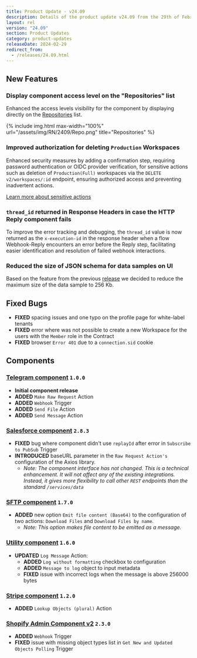 ```yaml
---
title: Product Update - v24.09
description: Details of the product update v24.09 from the 29th of February 2024.
layout: rel
version: "24.09"
section: Product Updates
category: product-updates
releaseDate: 2024-02-29
redirect_from:
  - /releases/24.09.html
---
```


## New Features
### Display component access level on the "Repositories" list
Enhanced the access levels visibility for the component by displaying directly on the [Repositories](https://docs.elastic.io/developers/teams-and-repos#access-and-visibility) list.

{% include img.html max-width="100%" url="/assets/img/RN/2409/Repo.png" title="Repositories" %}

### Improved authorization for deleting `Production` Workspaces
Enhanced security measures by adding a confirmation step, requiring password authentication or OIDC provider verification, for sensitive actions such as deletion of `Production(Full)` workspaces via the `DELETE v2/workspaces/:id` endpoint, ensuring authorized access and preventing inadvertent actions.

[Learn more about sensitive actions](https://docs.elastic.io/getting-started/sensitive_actions_reauth.html)

### `thread_id` returned in Response Headers in case the HTTP Reply component fails
To improve the error tracking and debugging, the `thread_id` value is now returned as the `x-execution-id` in the response header when a flow Webhook-Reply encounters an error before the Reply step, facilitating easier identification and resolution of failed webhook interactions.

### Reduced the size of JSON schema for data samples on UI
Based on the feature from the previous [release](https://docs.elastic.io/releases/24/05.html#handle-large-data-samples-on-ui) we decided to reduce the maximum size of the data sample to 256 Kb.

## Fixed Bugs

*   **FIXED** spacing issues and one typo on the profile page for white-label tenants
*   **FIXED** error where was not possible to create a new Workspace for the users with the `Member` role in the Contract
*   **FIXED** browser `Error 401` due to a `connection.sid` cookie

## Components
### [Telegram component](/components/telegram/) `1.0.0`
*   **Initial component release**
*   **ADDED** `Make Raw Request` Action
*   **ADDED** `Webhook` Trigger
*   **ADDED** `Send File` Action
*   **ADDED** `Send Message` Action

### [Salesforce component](/components/salesforce/) `2.8.3`
*   **FIXED** bug where component didn't use `replayId` after error in `Subscribe to PubSub` Trigger
*   **INTRODUCED** baseURL parameter in the `Raw Request Action's` configuration of the Axios library.
    *   _Note: The component interface has not changed. This is a technical enhancement. It will not affect any of the existing integrations. Instead, it gives more flexibility to call other `REST` endpoints than the standard `/services/data`_

### [SFTP component](/components/sftp/) `1.7.0`
*   **ADDED** new option `Emit file content (Base64)` to the configuration of two actions: `Download Files` and `Download Files by name`.
    *   _Note: This option makes file content to be emitted as a message._

### [Utility component](/components/utility/) `1.6.0`
*   **UPDATED** `Log Message` Action:
    *   **ADDED** `Log without formatting` checkbox to configuration
    *   **ADDED** `Message to log` object to input metadata
    *   **FIXED** issue with incorrect logs when the message is above 256000 bytes

### [Stripe component](/components/stripe/) `1.2.0`
*   **ADDED** `Lookup Objects (plural)` Action

### [Shopify Admin Component v2](/components/shopify-admin-v2/) `2.3.0`
*   **ADDED** `Webhook` Trigger
*   **FIXED** issue with missing object types list in `Get New and Updated Objects Polling` Trigger